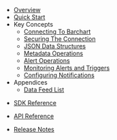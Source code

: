 * [Overview](/content/product_overview)
* [Quick Start](/content/quick_start)
* Key Concepts
	* [Connecting To Barchart](/content/concepts/connecting)
	* [Securing The Connection](/content/concepts/security)
	* [JSON Data Structures](/content/concepts/data_structures)
	* [Metadata Operations](/content/concepts/operations)
	* [Alert Operations](/content/concepts/operations)
	* [Monitoring Alerts and Triggers](/content/concepts/triggers)
	* [Configuring Notifications](/content/concepts/notifications)
* Appendices
	* [Data Feed List](/content/appendices/data_feeds)
<!-- sdk_open -->
* [SDK Reference](/content/sdk_reference)
<!-- sdk_close -->
<!-- api_open -->
* [API Reference](/content/api_reference)
<!-- api_close -->
* [Release Notes](/content/release_notes)

